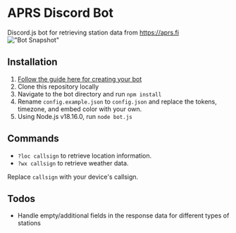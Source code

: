 # APRS Discord Bot

Discord.js bot for retrieving station data from https://aprs.fi
!["Bot Snapshot"](https://i.imgur.com/zEMXdkY.png)

## Installation

1. [Follow the guide here for creating your bot](https://anidiots.guide/getting-started/getting-started-long-version)
2. Clone this repository locally
3. Navigate to the bot directory and run `npm install`
4. Rename `config.example.json` to `config.json` and replace the tokens, timezone, and embed color with your own.
5. Using Node.js v18.16.0, run `node bot.js`

## Commands

- `?loc callsign` to retrieve location information.
- `?wx callsign` to retrieve weather data.

Replace `callsign` with your device's callsign.

## Todos

- Handle empty/additional fields in the response data for different types of stations

